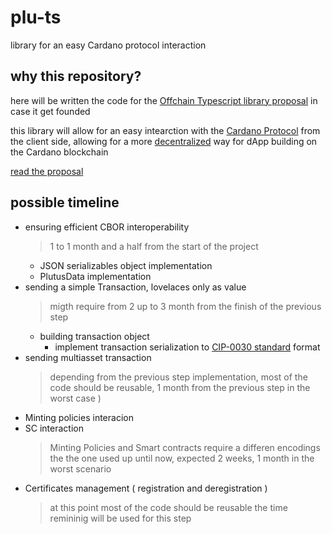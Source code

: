 # plu-ts
library for an easy Cardano protocol interaction

## why this repository?

here will be written the code for the [Offchain Typescript library proposal](https://cardano.ideascale.com/c/idea/396949) in case it get founded

this library will allow for an easy intearction with the [Cardano Protocol](https://cardano.org/) from the client side, allowing for a more [decentralized](https://en.wikipedia.org/wiki/Decentralization) way for dApp building on the Cardano blockchain

[read the proposal](https://cardano.ideascale.com/c/idea/396949)

## possible timeline

- ensuring efficient CBOR interoperability 
  > 1 to 1 month and a half from the start of the project
  - JSON serializables object implementation
  - PlutusData implementation
- sending a simple Transaction, lovelaces only as value 
  > migth require from 2 up to 3 month from the finish of the previous step
  - building transaction object
    - implement transaction serialization to [CIP-0030 standard](https://github.com/cardano-foundation/CIPs/tree/master/CIP-0030#apisigntxtx-cbortransaction-partialsign-bool--false-promisecbortransaction_witness_set) format
- sending multiasset transaction
  > depending from the previous step implementation, most of the code should be reusable, 1 month from the previous step in the worst case )
- Minting policies interacion
- SC interaction
  > Minting Policies and Smart contracts require a differen encodings the the one used up until now, expected 2 weeks, 1 month in the worst scenario
- Certificates management ( registration and deregistration )
  > at this point most of the code should be reusable the time remininig will be used for this step
